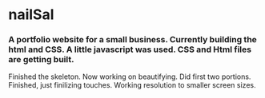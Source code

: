 # nailSal
### A portfolio website for a small business. Currently building the html and CSS. A little javascript was used. CSS and Html files are getting built.
Finished the skeleton. Now working on beautifying. Did first two portions. Finished, just finilizing touches. Working resolution to smaller screen sizes.
